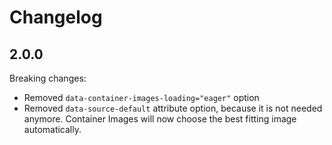 # Changelog

## 2.0.0
Breaking changes:
- Removed `data-container-images-loading="eager"` option
- Removed `data-source-default` attribute option, because it is not needed anymore.
  Container Images will now choose the best fitting image automatically.
